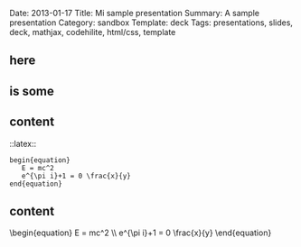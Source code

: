 Date: 2013-01-17
Title: Mi sample presentation
Summary: A sample presentation
Category: sandbox
Template: deck
Tags: presentations, slides, deck, mathjax, codehilite, html/css, template

<section class="slide">
	<h1>here</h1>
</section>
<section class="slide">
	<h1>is some</h1>
</section>
<section class="slide">
	<h2>content</h2>
	::latex::
	
	begin{equation}
	   E = mc^2
	   e^{\pi i}+1 = 0 \frac{x}{y}
	end{equation}
	
</section>
<section class="slide">
	<h2>content</h2>
	<p>
	\begin{equation}
	   E = mc^2 \\
	   e^{\pi i}+1 = 0 \frac{x}{y}
	\end{equation}
	</p>
</section>